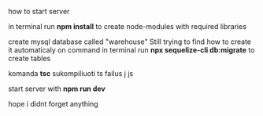 how to start server

in terminal run **npm install** to create node-modules with required libraries

create mysql database called "warehouse" Still trying to find how to create it automaticaly on command
in terminal run **npx sequelize-cli db:migrate** to create tables

komanda **tsc** sukompiliuoti ts failus į js

start server with **npm run dev**

hope i didnt forget anything